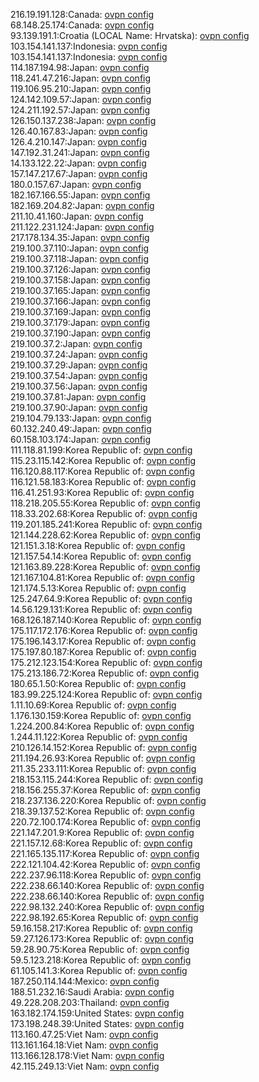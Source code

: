 216.19.191.128:Canada: [ovpn config](vpn/216_19_191_128.ovpn)  
68.148.25.174:Canada: [ovpn config](vpn/68_148_25_174.ovpn)  
93.139.191.1:Croatia (LOCAL Name: Hrvatska): [ovpn config](vpn/93_139_191_1.ovpn)  
103.154.141.137:Indonesia: [ovpn config](vpn/103_154_141_137.ovpn)  
103.154.141.137:Indonesia: [ovpn config](vpn/103_154_141_137.ovpn)  
114.187.194.98:Japan: [ovpn config](vpn/114_187_194_98.ovpn)  
118.241.47.216:Japan: [ovpn config](vpn/118_241_47_216.ovpn)  
119.106.95.210:Japan: [ovpn config](vpn/119_106_95_210.ovpn)  
124.142.109.57:Japan: [ovpn config](vpn/124_142_109_57.ovpn)  
124.211.192.57:Japan: [ovpn config](vpn/124_211_192_57.ovpn)  
126.150.137.238:Japan: [ovpn config](vpn/126_150_137_238.ovpn)  
126.40.167.83:Japan: [ovpn config](vpn/126_40_167_83.ovpn)  
126.4.210.147:Japan: [ovpn config](vpn/126_4_210_147.ovpn)  
147.192.31.241:Japan: [ovpn config](vpn/147_192_31_241.ovpn)  
14.133.122.22:Japan: [ovpn config](vpn/14_133_122_22.ovpn)  
157.147.217.67:Japan: [ovpn config](vpn/157_147_217_67.ovpn)  
180.0.157.67:Japan: [ovpn config](vpn/180_0_157_67.ovpn)  
182.167.166.55:Japan: [ovpn config](vpn/182_167_166_55.ovpn)  
182.169.204.82:Japan: [ovpn config](vpn/182_169_204_82.ovpn)  
211.10.41.160:Japan: [ovpn config](vpn/211_10_41_160.ovpn)  
211.122.231.124:Japan: [ovpn config](vpn/211_122_231_124.ovpn)  
217.178.134.35:Japan: [ovpn config](vpn/217_178_134_35.ovpn)  
219.100.37.110:Japan: [ovpn config](vpn/219_100_37_110.ovpn)  
219.100.37.118:Japan: [ovpn config](vpn/219_100_37_118.ovpn)  
219.100.37.126:Japan: [ovpn config](vpn/219_100_37_126.ovpn)  
219.100.37.158:Japan: [ovpn config](vpn/219_100_37_158.ovpn)  
219.100.37.165:Japan: [ovpn config](vpn/219_100_37_165.ovpn)  
219.100.37.166:Japan: [ovpn config](vpn/219_100_37_166.ovpn)  
219.100.37.169:Japan: [ovpn config](vpn/219_100_37_169.ovpn)  
219.100.37.179:Japan: [ovpn config](vpn/219_100_37_179.ovpn)  
219.100.37.190:Japan: [ovpn config](vpn/219_100_37_190.ovpn)  
219.100.37.2:Japan: [ovpn config](vpn/219_100_37_2.ovpn)  
219.100.37.24:Japan: [ovpn config](vpn/219_100_37_24.ovpn)  
219.100.37.29:Japan: [ovpn config](vpn/219_100_37_29.ovpn)  
219.100.37.54:Japan: [ovpn config](vpn/219_100_37_54.ovpn)  
219.100.37.56:Japan: [ovpn config](vpn/219_100_37_56.ovpn)  
219.100.37.81:Japan: [ovpn config](vpn/219_100_37_81.ovpn)  
219.100.37.90:Japan: [ovpn config](vpn/219_100_37_90.ovpn)  
219.104.79.133:Japan: [ovpn config](vpn/219_104_79_133.ovpn)  
60.132.240.49:Japan: [ovpn config](vpn/60_132_240_49.ovpn)  
60.158.103.174:Japan: [ovpn config](vpn/60_158_103_174.ovpn)  
111.118.81.199:Korea Republic of: [ovpn config](vpn/111_118_81_199.ovpn)  
115.23.115.142:Korea Republic of: [ovpn config](vpn/115_23_115_142.ovpn)  
116.120.88.117:Korea Republic of: [ovpn config](vpn/116_120_88_117.ovpn)  
116.121.58.183:Korea Republic of: [ovpn config](vpn/116_121_58_183.ovpn)  
116.41.251.93:Korea Republic of: [ovpn config](vpn/116_41_251_93.ovpn)  
118.218.205.55:Korea Republic of: [ovpn config](vpn/118_218_205_55.ovpn)  
118.33.202.68:Korea Republic of: [ovpn config](vpn/118_33_202_68.ovpn)  
119.201.185.241:Korea Republic of: [ovpn config](vpn/119_201_185_241.ovpn)  
121.144.228.62:Korea Republic of: [ovpn config](vpn/121_144_228_62.ovpn)  
121.151.3.18:Korea Republic of: [ovpn config](vpn/121_151_3_18.ovpn)  
121.157.54.14:Korea Republic of: [ovpn config](vpn/121_157_54_14.ovpn)  
121.163.89.228:Korea Republic of: [ovpn config](vpn/121_163_89_228.ovpn)  
121.167.104.81:Korea Republic of: [ovpn config](vpn/121_167_104_81.ovpn)  
121.174.5.13:Korea Republic of: [ovpn config](vpn/121_174_5_13.ovpn)  
125.247.64.9:Korea Republic of: [ovpn config](vpn/125_247_64_9.ovpn)  
14.56.129.131:Korea Republic of: [ovpn config](vpn/14_56_129_131.ovpn)  
168.126.187.140:Korea Republic of: [ovpn config](vpn/168_126_187_140.ovpn)  
175.117.172.176:Korea Republic of: [ovpn config](vpn/175_117_172_176.ovpn)  
175.196.143.17:Korea Republic of: [ovpn config](vpn/175_196_143_17.ovpn)  
175.197.80.187:Korea Republic of: [ovpn config](vpn/175_197_80_187.ovpn)  
175.212.123.154:Korea Republic of: [ovpn config](vpn/175_212_123_154.ovpn)  
175.213.186.72:Korea Republic of: [ovpn config](vpn/175_213_186_72.ovpn)  
180.65.1.50:Korea Republic of: [ovpn config](vpn/180_65_1_50.ovpn)  
183.99.225.124:Korea Republic of: [ovpn config](vpn/183_99_225_124.ovpn)  
1.11.10.69:Korea Republic of: [ovpn config](vpn/1_11_10_69.ovpn)  
1.176.130.159:Korea Republic of: [ovpn config](vpn/1_176_130_159.ovpn)  
1.224.200.84:Korea Republic of: [ovpn config](vpn/1_224_200_84.ovpn)  
1.244.11.122:Korea Republic of: [ovpn config](vpn/1_244_11_122.ovpn)  
210.126.14.152:Korea Republic of: [ovpn config](vpn/210_126_14_152.ovpn)  
211.194.26.93:Korea Republic of: [ovpn config](vpn/211_194_26_93.ovpn)  
211.35.233.111:Korea Republic of: [ovpn config](vpn/211_35_233_111.ovpn)  
218.153.115.244:Korea Republic of: [ovpn config](vpn/218_153_115_244.ovpn)  
218.156.255.37:Korea Republic of: [ovpn config](vpn/218_156_255_37.ovpn)  
218.237.136.220:Korea Republic of: [ovpn config](vpn/218_237_136_220.ovpn)  
218.39.137.52:Korea Republic of: [ovpn config](vpn/218_39_137_52.ovpn)  
220.72.100.174:Korea Republic of: [ovpn config](vpn/220_72_100_174.ovpn)  
221.147.201.9:Korea Republic of: [ovpn config](vpn/221_147_201_9.ovpn)  
221.157.12.68:Korea Republic of: [ovpn config](vpn/221_157_12_68.ovpn)  
221.165.135.117:Korea Republic of: [ovpn config](vpn/221_165_135_117.ovpn)  
222.121.104.42:Korea Republic of: [ovpn config](vpn/222_121_104_42.ovpn)  
222.237.96.118:Korea Republic of: [ovpn config](vpn/222_237_96_118.ovpn)  
222.238.66.140:Korea Republic of: [ovpn config](vpn/222_238_66_140.ovpn)  
222.238.66.140:Korea Republic of: [ovpn config](vpn/222_238_66_140.ovpn)  
222.98.132.240:Korea Republic of: [ovpn config](vpn/222_98_132_240.ovpn)  
222.98.192.65:Korea Republic of: [ovpn config](vpn/222_98_192_65.ovpn)  
59.16.158.217:Korea Republic of: [ovpn config](vpn/59_16_158_217.ovpn)  
59.27.126.173:Korea Republic of: [ovpn config](vpn/59_27_126_173.ovpn)  
59.28.90.75:Korea Republic of: [ovpn config](vpn/59_28_90_75.ovpn)  
59.5.123.218:Korea Republic of: [ovpn config](vpn/59_5_123_218.ovpn)  
61.105.141.3:Korea Republic of: [ovpn config](vpn/61_105_141_3.ovpn)  
187.250.114.144:Mexico: [ovpn config](vpn/187_250_114_144.ovpn)  
188.51.232.16:Saudi Arabia: [ovpn config](vpn/188_51_232_16.ovpn)  
49.228.208.203:Thailand: [ovpn config](vpn/49_228_208_203.ovpn)  
163.182.174.159:United States: [ovpn config](vpn/163_182_174_159.ovpn)  
173.198.248.39:United States: [ovpn config](vpn/173_198_248_39.ovpn)  
113.160.47.25:Viet Nam: [ovpn config](vpn/113_160_47_25.ovpn)  
113.161.164.18:Viet Nam: [ovpn config](vpn/113_161_164_18.ovpn)  
113.166.128.178:Viet Nam: [ovpn config](vpn/113_166_128_178.ovpn)  
42.115.249.13:Viet Nam: [ovpn config](vpn/42_115_249_13.ovpn)  
